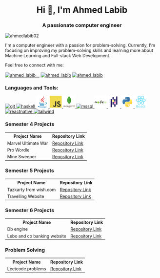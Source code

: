 <!DOCTYPE html>
<html lang="en">
<head>
  <meta charset="UTF-8">
  <meta name="viewport" content="width=device-width, initial-scale=1.0">
  <title>Ahmed Labib - GitHub Profile</title>
</head>
<body>
  <h1 align="center">Hi 👋, I'm Ahmed Labib</h1>
  <h3 align="center">A passionate computer engineer</h3>

  <p align="left"> <img src="https://komarev.com/ghpvc/?username=ahmedlabib02&label=Profile%20views&color=0e75b6&style=flat" alt="ahmedlabib02" /> </p>

  <p align="left">I'm a computer engineer with a passion for problem-solving. Currently, I'm focusing on improving my problem-solving skills and learning more about Machine Learning and Full-stack Web Development.</p>

  <p align="left">Feel free to connect with me:</p>
  <p align="left">
    <a href="https://instagram.com/ahmed_labib__" target="blank"><img align="center" src="https://raw.githubusercontent.com/rahuldkjain/github-profile-readme-generator/master/src/images/icons/Social/instagram.svg" alt="ahmed_labib__" height="30" width="40" /></a>
    <a href="https://codeforces.com/profile/ahmed_labib" target="blank"><img align="center" src="https://raw.githubusercontent.com/rahuldkjain/github-profile-readme-generator/master/src/images/icons/Social/codeforces.svg" alt="ahmed_labib" height="30" width="40" /></a>
    <a href="https://www.leetcode.com/ahmed_labib" target="blank"><img align="center" src="https://raw.githubusercontent.com/rahuldkjain/github-profile-readme-generator/master/src/images/icons/Social/leet-code.svg" alt="ahmed_labib" height="30" width="40" /></a>
  </p>

  <h3 align="left">Languages and Tools:</h3>
  <p align="left"> 
    <a href="https://git-scm.com/" target="_blank" rel="noreferrer"> <img src="https://www.vectorlogo.zone/logos/git-scm/git-scm-icon.svg" alt="git" width="40" height="40"/> </a>
    <a href="https://www.haskell.org/" target="_blank" rel="noreferrer"> <img src="https://upload.wikimedia.org/wikipedia/commons/1/1c/Haskell-Logo.svg" alt="haskell" width="40" height="40"/> </a>
    <a href="https://www.java.com" target="_blank" rel="noreferrer"> <img src="https://raw.githubusercontent.com/devicons/devicon/master/icons/java/java-original.svg" alt="java" width="40" height="40"/> </a>
    <a href="https://developer.mozilla.org/en-US/docs/Web/JavaScript" target="_blank" rel="noreferrer"> <img src="https://raw.githubusercontent.com/devicons/devicon/master/icons/javascript/javascript-original.svg" alt="javascript" width="40" height="40"/> </a>
    <a href="https://www.mongodb.com/" target="_blank" rel="noreferrer"> <img src="https://raw.githubusercontent.com/devicons/devicon/master/icons/mongodb/mongodb-original-wordmark.svg" alt="mongodb" width="40" height="40"/> </a>
    <a href="https://www.microsoft.com/en-us/sql-server" target="_blank" rel="noreferrer"> <img src="https://www.svgrepo.com/show/303229/microsoft-sql-server-logo.svg" alt="mssql" width="40" height="40"/> </a>
    <a href="https://nodejs.org" target="_blank" rel="noreferrer"> <img src="https://raw.githubusercontent.com/devicons/devicon/master/icons/nodejs/nodejs-original-wordmark.svg" alt="nodejs" width="40" height="40"/> </a>
    <a href="https://pandas.pydata.org/" target="_blank" rel="noreferrer"> <img src="https://raw.githubusercontent.com/devicons/devicon/2ae2a900d2f041da66e950e4d48052658d850630/icons/pandas/pandas-original.svg" alt="pandas" width="40" height="40"/> </a>
    <a href="https://www.python.org" target="_blank" rel="noreferrer"> <img src="https://raw.githubusercontent.com/devicons/devicon/master/icons/python/python-original.svg" alt="python" width="40" height="40"/> </a>
    <a href="https://reactjs.org/" target="_blank" rel="noreferrer"> <img src="https://raw.githubusercontent.com/devicons/devicon/master/icons/react/react-original-wordmark.svg" alt="react" width="40" height="40"/> </a>
    <a href="https://reactnative.dev/" target="_blank" rel="noreferrer"> <img src="https://reactnative.dev/img/header_logo.svg" alt="reactnative" width="40" height="40"/> </a>
    <a href="https://tailwindcss.com/" target="_blank" rel="noreferrer"> <img src="https://www.vectorlogo.zone/logos/tailwindcss/tailwindcss-icon.svg" alt="tailwind" width="40" height="40"/> </a>
  </p>

  <h3 align="left">Semester 4 Projects</h3>
  <table>
    <tr>
      <th>Project Name</th>
      <th>Repository Link</th>
    </tr>
    <tr>
      <td>Marvel Ultimate War</td>
      <td><a href="https://github.com/ahmedlabib02/db-engine">Repository Link</a></td>
    </tr>
    <tr>
      <td>Pro Wordle</td>
      <td><a href="https://github.com/ahmedlabib02/pro-wordle">Repository Link</a></td>
    </tr>
<tr>
      <td>Mine Sweeper</td>
      <td><a href="https://github.com/ahmedlabib02/minesweeper">Repository Link</a></td>
    </tr>
  </table>

  <h3 align="left">Semester 5 Projects</h3>
  <table>
    <tr>
      <th>Project Name</th>
      <th>Repository Link</th>
    </tr>
    <tr>
      <td>Tazkarty from wish.com</td>
      <td><a href="https://github.com/ahmedlabib02/Databases-I-Project/blob/master/README.md">Repository Link</a></td>
    </tr>
    <tr>
      <td>Travelling Website</td>
    <td><a href="https://github.com/ahmedlabib02/Networks-project">Repository Link</a></td>
    </tr>
</table>
 <h3 align="left">Semester 6 Projects</h3>
<table>
<tr>
<th> Project Name </th>
<th> Repository Link </th>
</tr>
<tr>
<td> Db engine </td>
<td> <a href="https://github.com/ahmedlabib02/db-engine">Repository Link</a></td> 
</tr>
<tr>
      <td>Lebo and co banking website</td>
    <td><a href="https://github.com/ahmedlabib02/Lebo-and-Co">Repository Link</a></td>
    </tr>
</table>

<h3 align="left">Problem Solving</h3>
<table>
    <tr>
      <th>Project Name</th>
      <th>Repository Link</th>
    </tr>
  <tr>
<td> Leetcode problems  </td>
<td> <a href="https://github.com/ahmedlabib02/Leetcode-problems">Repository Link</a></td> 
</tr>
</table>


